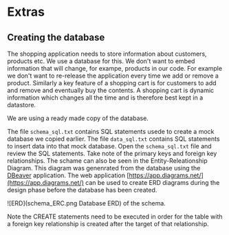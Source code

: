 # Extras

## Creating the database

The shopping application needs to store information about customers, products etc.  We use a database for this.  We don't want to embed information that will change, for exampe, products in our code.  For example we don't want to re-release the application every time we add or remove a product.  Similarly a key feature of a shopping cart is for customers to add and remove and eventually buy the contents.  A shopping cart is dynamic information which changes all the time and is therefore best kept in a datastore.

We are using a ready made copy of the database.

The file `schema_sql.txt` contains SQL statements usede to create a mock database we copied earlier.  The file `data_sql.txt` contains SQL statements to insert data into that mock database.
Open the `schema_sql.txt` file and review the SQL statements.  Take note of the primary keys and foreign key relationships.
The schame can also be seen in the Entity-Releationship Diagram.  This diagram was genenrated from the database using the [DBeaver](https://dbeaver.io/) application.  The web application [https://app.diagrams.net/](https://app.diagrams.net/) can be used to create ERD diagrams during the design phase before the database has been created.

![ERD](schema_ERC.png Database ERD) of the schema.

Note the CREATE statements need to be executed in order for the table with a foreign key relationship is created after the target of that relationship.